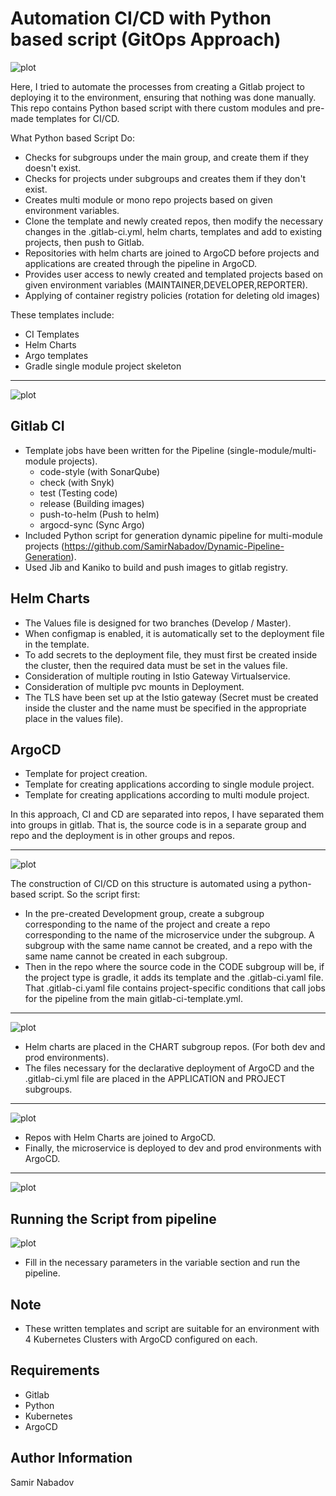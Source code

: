 __Automation CI/CD with Python based script (GitOps Approach)__
================================

![plot](./images/gitlab_argo.png)

Here, I tried to automate the processes from creating a Gitlab project to deploying it to the environment, ensuring that nothing was done manually. This repo contains Python based script with there custom modules and pre-made templates for CI/CD.

What Python based Script Do: 
* Checks for subgroups under the main group, and create them if they doesn't exist.
* Checks for projects under subgroups and creates them if they don't exist.
* Creates multi module or mono repo projects based on given environment variables.
* Clone the template and newly created repos, then modify the necessary changes in the .gitlab-ci.yml, helm charts, templates and add to existing projects, then push to Gitlab.
* Repositories with helm charts are joined to ArgoCD before projects and applications are created through the pipeline in ArgoCD.
* Provides user access to newly created and templated projects based on given environment variables (MAINTAINER,DEVELOPER,REPORTER).
* Applying of container registry policies (rotation for deleting old images)

These templates include:
* CI Templates
* Helm Charts
* Argo templates
* Gradle single module project skeleton

-------------------------------------------
![plot](./images/cicd-template.png)


Gitlab CI
------------
* Template jobs have been written for the Pipeline (single-module/multi-module projects).
    - code-style (with SonarQube)
    - check (with Snyk)
    - test (Testing code)
    - release (Building images)
    - push-to-helm (Push to helm)
    - argocd-sync (Sync Argo)
* Included Python script for generation dynamic pipeline for multi-module projects (https://github.com/SamirNabadov/Dynamic-Pipeline-Generation).
* Used Jib and Kaniko to build and push images to gitlab registry.

Helm Charts
------------
* The Values file is designed for two branches (Develop / Master).
* When configmap is enabled, it is automatically set to the deployment file in the template.
* To add secrets to the deployment file, they must first be created inside the cluster, then the required data must be set in the values file.
* Consideration of multiple routing in Istio Gateway Virtualservice.
* Consideration of multiple pvc mounts in Deployment.
* The TLS have been set up at the Istio gateway (Secret must be created inside the cluster and the name must be specified in the appropriate place in the values file).

ArgoCD
------------
* Template for project creation.
* Template for creating applications according to single module project.
* Template for creating applications according to multi module project.

In this approach, CI and CD are separated into repos, I have separated them into groups in gitlab. That is, the source code is in a separate group and repo and the deployment is in other groups and repos.

-------------------------------------------
![plot](./images/cicd-repo-structure.png)


The construction of CI/CD on this structure is automated using a python-based script. So the script first:
* In the pre-created Development group, create a subgroup corresponding to the name of the project and create a repo corresponding to the name of the microservice under the subgroup. A subgroup with the same name cannot be created, and a repo with the same name cannot be created in each subgroup.
* Then in the repo where the source code in the CODE subgroup will be, if the project type is gradle, it adds its template and the .gitlab-ci.yaml file. That .gitlab-ci.yaml file contains project-specific conditions that call jobs for the pipeline from the main gitlab-ci-template.yml.

-------------------------------------------
![plot](./images/pipeline_in_source_code.png)


* Helm charts are placed in the CHART subgroup repos. (For both dev and prod environments).
* The files necessary for the declarative deployment of ArgoCD and the .gitlab-ci.yml file are placed in the APPLICATION and PROJECT subgroups.

-------------------------------------------
![plot](./images/application_pipeline.png)

* Repos with Helm Charts are joined to ArgoCD.
* Finally, the microservice is deployed to dev and prod environments with ArgoCD.

-------------------------------------------
![plot](./images/argocd_application.png)


Running the Script from pipeline
------------
![plot](./images/run_pipeline.png)


* Fill in the necessary parameters in the variable section and run the pipeline.

__Note__
------------
* These written templates and script are suitable for an environment with 4 Kubernetes Clusters with ArgoCD configured on each.

__Requirements__
------------
* Gitlab
* Python
* Kubernetes
* ArgoCD

__Author Information__
------------------

Samir Nabadov
